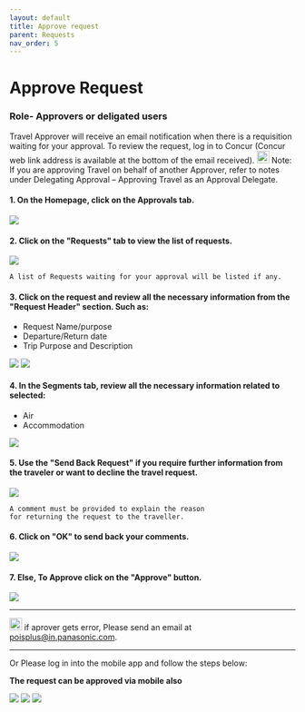 ```yaml
---
layout: default
title: Approve request
parent: Requests
nav_order: 5
---
```


# Approve Request

### Role- Approvers or deligated users

Travel Approver will receive an email notification when there is a requisition waiting for your approval. To review the request, log in to Concur (Concur web link address is available at the bottom of the email received).
<img src="{{ site.url }}{{ site.baseurl }}\assets\images\bulb.png"  height="22" width="22"> Note: If you are approving Travel on behalf of another Approver, refer to notes under Delegating Approval – Approving Travel as an Approval Delegate.

#### 1. On the Homepage, click on the **Approvals** tab.

<img src="{{ site.url }}{{ site.baseurl }}\assets\images\request\req8.png"> 

#### 2. Click on the "Requests" tab to view the list of requests.

<img src="{{ site.url }}{{ site.baseurl }}\assets\images\request\req9.png"> 

```
A list of Requests waiting for your approval will be listed if any.
```

#### 3. Click on the request and review all the necessary information from the "Request Header" section. Such as:
- Request Name/purpose
- Departure/Return date
- Trip Purpose and Description

<img src="{{ site.url }}{{ site.baseurl }}\assets\images\request\req10.png"> 

<img src="{{ site.url }}{{ site.baseurl }}\assets\images\request\req11.png"> 

#### 4. In the Segments tab, review all the necessary information related to selected:
- Air
- Accommodation

<img src="{{ site.url }}{{ site.baseurl }}\assets\images\request\req12.png"> 

#### 5. Use the "Send Back Request" if you require further information from the traveler or want to decline the travel request.

<img src="{{ site.url }}{{ site.baseurl }}\assets\images\request\re.png"> 

```
A comment must be provided to explain the reason
for returning the request to the traveller.
```

#### 6. Click on "OK" to send back your comments.

<img src="{{ site.url }}{{ site.baseurl }}\assets\images\request\req3.png"> 

#### 7. Else, To Approve click on the "Approve" button.

<img src="{{ site.url }}{{ site.baseurl }}\assets\images\request\re.png"> 

---
<img src="{{ site.url }}{{ site.baseurl }}\assets\images\bulb.png"  height="22" width="22"> if aprover gets error, Please send an email at poisplus@in.panasonic.com.

----

Or Please log in into the mobile app and follow the steps below:

**The request can be approved via mobile also**

<img src="{{ site.url }}{{ site.baseurl }}\assets\images\request\mo1.jpeg"> 

<img src="{{ site.url }}{{ site.baseurl }}\assets\images\request\mo.jpeg"> 

<img src="{{ site.url }}{{ site.baseurl }}\assets\images\request\mo2.jpeg"> 
